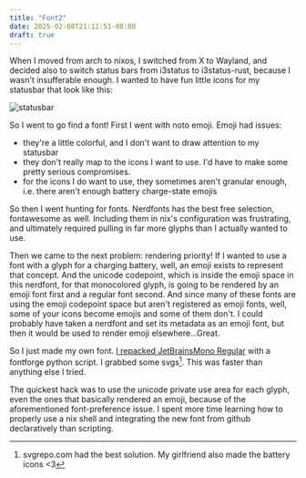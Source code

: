 ```yaml
---
title: "Font2"
date: 2025-02-08T21:11:51-08:00
draft: true
---
```


When I moved from arch to nixos, I switched from X to Wayland, and decided also to switch status bars from i3status to i3status-rust, because I wasn't insufferable enough. I wanted to have fun little icons for my statusbar that look like this:


![statusbar](https://media.githubusercontent.com/media/graevy/graevy.github.io/main/static/images/battery/statusbar.jpg)


So I went to go find a font! First I went with noto emoji. Emoji had issues:
- they're a little colorful, and I don't want to draw attention to my statusbar
- they don't really map to the icons I want to use. I'd have to make some pretty serious compromises.
- for the icons I do want to use, they sometimes aren't granular enough, i.e. there aren't enough battery charge-state emojis


So then I went hunting for fonts. Nerdfonts has the best free selection, fontawesome as well. Including them in nix's configuration was frustrating, and ultimately required pulling in far more glyphs than I actually wanted to use.


Then we came to the next problem: rendering priority! If I wanted to use a font with a glyph for a charging battery, well, an emoji exists to represent that concept. And the unicode codepoint, which is inside the emoji space in this nerdfont, for that monocolored glyph, is going to be rendered by an emoji font first and a regular font second. And since many of these fonts are using the emoji codepoint space but aren't registered as emoji fonts, well, some of your icons become emojis and some of them don't. I could probably have taken a nerdfont and set its metadata as an emoji font, but then it would be used to render emoji elsewhere...Great.


So I just made my own font. [I repacked JetBrainsMono Regular](https://github.com/graevy/newfont) with a fontforge python script. I grabbed some svgs[^1]. This was faster than anything else I tried.


The quickest hack was to use the unicode private use area for each glyph, even the ones that basically rendered an emoji, because of the aforementioned font-preference issue. I spent more time learning how to properly use a nix shell and integrating the new font from github declaratively than scripting.


[^1]: svgrepo.com had the best solution. My girlfriend also made the battery icons <3
